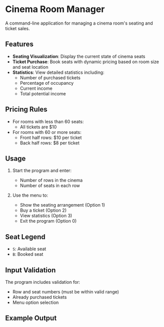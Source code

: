 # Cinema Room Manager

A command-line application for managing a cinema room's seating and ticket sales.

## Features

- **Seating Visualization**: Display the current state of cinema seats
- **Ticket Purchase**: Book seats with dynamic pricing based on room size and seat location
- **Statistics**: View detailed statistics including:
  - Number of purchased tickets
  - Percentage of occupancy
  - Current income
  - Total potential income

## Pricing Rules

- For rooms with less than 60 seats:
  - All tickets are $10
- For rooms with 60 or more seats:
  - Front half rows: $10 per ticket
  - Back half rows: $8 per ticket

## Usage

1. Start the program and enter:
   - Number of rows in the cinema
   - Number of seats in each row

2. Use the menu to:
   - Show the seating arrangement (Option 1)
   - Buy a ticket (Option 2)
   - View statistics (Option 3)
   - Exit the program (Option 0)

## Seat Legend
- `S`: Available seat
- `B`: Booked seat

## Input Validation

The program includes validation for:
- Row and seat numbers (must be within valid range)
- Already purchased tickets
- Menu option selection

## Example Output
